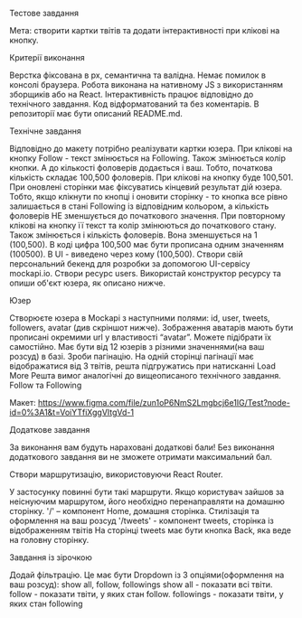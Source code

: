 Тестове завдання

Мета: створити картки твітів та додати інтерактивності при клікові на кнопку.

Критерії виконання

Верстка фіксована в рх, семантична та валідна. Немає помилок в консолі браузера.
Робота виконана на нативному JS з використанням зборщиків або на React.
Інтерактивність працює відповідно до технічного завдання. Код відформатований та
без коментарів. В репозиторії має бути описаний README.md.

Технічне завдання

Відповідно до макету потрібно реалізувати картки юзера. При клікові на кнопку
Follow - текст змінюється на Following. Також змінюється колір кнопки. А до
кількості фоловерів додається і ваш. Тобто, початкова кількість складає 100,500
фоловерів. При клікові на кнопку буде 100,501. При оновлені сторінки має
фіксуватись кінцевий результат дій юзера. Тобто, якщо клікнути по кнопці і
оновити сторінку - то кнопка все рівно залишається в стані Following із
відповідним кольором, а кількість фоловерів НЕ зменшується до початкового
значення. При повторному клікові на кнопку її текст та колір змінюються до
початкового стану. Також змінюється і кількість фоловерів. Вона зменшується на 1
(100,500). В коді цифра 100,500 має бути прописана одним значенням (100500). В
UI - виведено через кому (100,500). Створи свій персональний бекенд для розробки
за допомогою UI-сервісу mockapi.io. Створи ресурс users. Використай конструктор
ресурсу та опиши об'єкт юзера, як описано нижче.

Юзер

Створюєте юзера в Mockapi з наступними полями: id, user, tweets, followers,
avatar (див скріншот нижче). Зображення аватарів мають бути прописані окремими
url у властивості “avatar”. Можете підібрати їх самостійно. Має бути від 12
юзерів з різними значеннями(на ваш розсуд) в базі. Зроби пагінацію. На одній
сторінці пагінації має відображатися від 3 твітів, решта підгружатись при
натисканні Load More Решта вимог аналогічні до вищеописаного технічного
завдання. Follow та Following

Макет:
https://www.figma.com/file/zun1oP6NmS2Lmgbcj6e1IG/Test?node-id=0%3A1&t=VoiYTfiXggVItgVd-1

Додаткове завдання

За виконання вам будуть нараховані додаткові бали! Без виконання додаткового
завдання ви не зможете отримати максимальний бал.

Створи маршрутизацію, використовуючи React Router.

У застосунку повинні бути такі маршрути. Якщо користувач зайшов за неіснуючим
маршрутом, його необхідно перенаправляти на домашню сторінку. '/' – компонент
Home, домашня сторінка. Стилізація та оформлення на ваш розсуд '/tweets' -
компонент tweets, сторінка із відображенням твітів На сторінці tweets має бути
кнопка Back, яка веде на головну сторінку.

Завдання із зірочкою

Додай фільтрацію. Це має бути Dropdown із 3 опціями(оформлення на ваш розсуд):
show all, follow, followings show all - показати всі твіти. follow - показати
твіти, у яких стан follow. followings - показати твіти, у яких стан following
